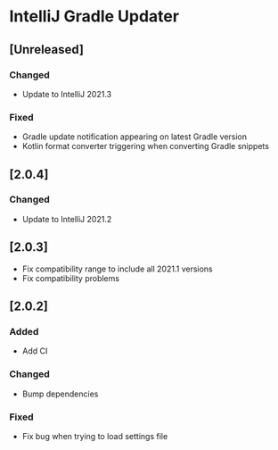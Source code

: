 # IntelliJ Gradle Updater

## [Unreleased]

### Changed

- Update to IntelliJ 2021.3

### Fixed
- Gradle update notification appearing on latest Gradle version
- Kotlin format converter triggering when converting Gradle snippets

## [2.0.4]

### Changed

- Update to IntelliJ 2021.2

## [2.0.3]

- Fix compatibility range to include all 2021.1 versions
- Fix compatibility problems

## [2.0.2]

### Added

- Add CI

### Changed
- Bump dependencies
### Fixed
- Fix bug when trying to load settings file

